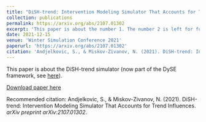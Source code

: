 ```yaml
---
title: "DiSH-trend: Intervention Modeling Simulator That Accounts for Trend Influences"
collection: publications
permalink: https://arxiv.org/abs/2107.01302
excerpt: 'This paper is about the number 1. The number 2 is left for future work.'
date: 2021-12-15
venue: 'Winter Simulation Conference 2021'
paperurl: 'https://arxiv.org/abs/2107.01302'
citation: 'Andjelkovic, S., & Miskov-Zivanov, N. (2021). DiSH-trend: Intervention Modeling Simulator That Accounts for Trend Influences. arXiv preprint arXiv:2107.01302.'
---
```

This paper is about the DiSH-trend simulator (now part of the DySE framework, see [here](https://github.com/zgxlhy/dyse_wm)).

[Download paper here](https://arxiv.org/ftp/arxiv/papers/2107/2107.01302.pdf)

Recommended citation: Andjelkovic, S., & Miskov-Zivanov, N. (2021). DiSH-trend: Intervention Modeling Simulator That Accounts for Trend Influences. <i>arXiv preprint arXiv:2107.01302</i>.
